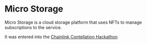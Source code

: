 # Micro Storage

Micro Storage is a cloud storage platform that uses NFTs to manage subscriptions to the service.

It was entered into the [Chainlink Contellation Hackathon](https://devpost.com/software/micro-storage)
